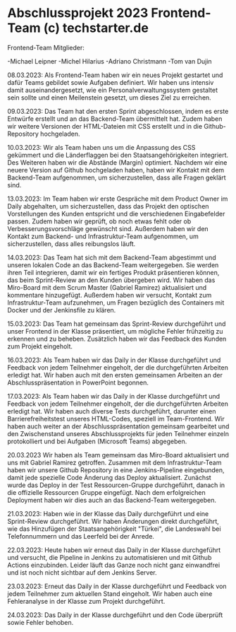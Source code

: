# Abschlussprojekt 2023 Frontend-Team (c) techstarter.de
Frontend-Team Mitglieder: 

-Michael Leipner
-Michel Hilarius
-Adriano Christmann
-Tom van Dujin

08.03.2023:
Als Frontend-Team haben wir ein neues Projekt gestartet und dafür Teams gebildet sowie Aufgaben definiert. Wir haben uns intensiv damit auseinandergesetzt, wie ein Personalverwaltungssystem gestaltet sein sollte und einen Meilenstein gesetzt, um dieses Ziel zu erreichen.

09.03.2023:
Das Team hat den ersten Sprint abgeschlossen, indem es erste Entwürfe erstellt und an das Backend-Team übermittelt hat. Zudem haben wir weitere Versionen der HTML-Dateien mit CSS erstellt und in die Github-Repository hochgeladen.

10.03.2023:
Wir als Team haben uns um die Anpassung des CSS gekümmert und die Länderflaggen bei den Staatsangehörigkeiten integriert. Des Weiteren haben wir die Abstände (Margin) optimiert. Nachdem wir eine neuere Version auf Github hochgeladen haben, haben wir Kontakt mit dem Backend-Team aufgenommen, um sicherzustellen, dass alle Fragen geklärt sind.

13.03.2023:
Im Team haben wir erste Gespräche mit dem Product Owner im Daily abgehalten, um sicherzustellen, dass das Projekt den optischen Vorstellungen des Kunden entspricht und die verschiedenen Eingabefelder passen. Zudem haben wir geprüft, ob noch etwas fehlt oder ob Verbesserungsvorschläge gewünscht sind. Außerdem haben wir den Kontakt zum Backend- und Infrastruktur-Team aufgenommen, um sicherzustellen, dass alles reibungslos läuft.

14.03.2023:
Das Team hat sich mit dem Backend-Team abgestimmt und unseren lokalen Code an das Backend-Team weitergegeben. Sie werden ihren Teil integrieren, damit wir ein fertiges Produkt präsentieren können, das beim Sprint-Review an den Kunden übergeben wird. Wir haben das Miro-Board mit dem Scrum Master (Gabriel Ramirez) aktualisiert und kommentare hinzugefügt. Außerdem haben wir versucht, Kontakt zum Infrastruktur-Team aufzunehmen, um Fragen bezüglich des Containers mit Docker und der Jenkinsfile zu klären.

15.03.2023:
Das Team hat gemeinsam das Sprint-Review durchgeführt und unser Frontend in der Klasse präsentiert, um mögliche Fehler frühzeitig zu erkennen und zu beheben. Zusätzlich haben wir das Feedback des Kunden zum Projekt eingeholt.

16.03.2023:
Als Team haben wir das Daily in der Klasse durchgeführt und Feedback von jedem Teilnehmer eingeholt, 
der die durchgeführten Arbeiten erledigt hat. 
Wir haben auch mit den ersten gemeinsamen Arbeiten an der Abschlusspräsentation in PowerPoint begonnen.

17.03.2023:
Als Team haben wir das Daily in der Klasse durchgeführt und Feedback von jedem Teilnehmer eingeholt, der die durchgeführten Arbeiten erledigt hat. 
Wir haben auch diverse Tests durchgeführt, darunter einen Barrierefreiheitstest unseres HTML-Codes, speziell im Team-Frontend. 
Wir haben auch weiter an der Abschlusspräsentation gemeinsam gearbeitet und den Zwischenstand unseres Abschlussprojekts für jeden Teilnehmer einzeln protokolliert und bei Aufgaben (Microsoft Teams) abgegeben.

20.03.2023 
Wir haben als Team gemeinsam das Miro-Board aktualisiert und uns mit Gabriel Ramirez getroffen. 
Zusammen mit dem Infrastruktur-Team haben wir unsere Github Repository in eine Jenkins-Pipeline eingebunden, 
damit jede spezielle Code Änderung das Deploy aktualisiert. 
Zunächst wurde das Deploy in der Test Ressourcen-Gruppe durchgeführt, danach in die offizielle Ressourcen Gruppe eingefügt. 
Nach dem erfolgreichen Deployment haben wir dies auch an das Backend-Team weitergegeben.

21.03.2023:
Haben wie in der Klasse das Daily durchgeführt und eine Sprint-Review durchgeführt. 
Wir haben Änderungen direkt durchgeführt, wie das Hinzufügen der Staatsangehörigkeit "Türkei", 
die Landeswahl bei Telefonnummern und das Leerfeld bei der Anrede.

22.03.2023:
Heute haben wir erneut das Daily in der Klasse durchgeführt und versucht, die Pipeline in Jenkins zu automatisieren und mit Github Actions einzubinden. 
Leider läuft das Ganze noch nicht ganz einwandfrei und ist noch nicht sichtbar auf dem Jenkins Server.

23.03.2023:
Erneut das Daily in der Klasse durchgeführt und Feedback von jedem Teilnehmer zum aktuellen Stand eingeholt. 
Wir haben auch eine Fehleranalyse in der Klasse zum Projekt durchgeführt.

24.03.2023:
Das Daily in der Klasse durchgeführt und den Code überprüft sowie Fehler behoben.
